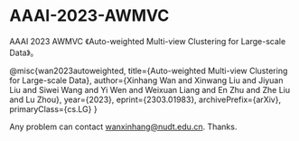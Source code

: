 # AAAI-2023-AWMVC
AAAI 2023 AWMVC
《Auto-weighted Multi-view Clustering for Large-scale Data》。

@misc{wan2023autoweighted,
      title={Auto-weighted Multi-view Clustering for Large-scale Data}, 
      author={Xinhang Wan and Xinwang Liu and Jiyuan Liu and Siwei Wang and Yi Wen and Weixuan Liang and En Zhu and Zhe Liu and Lu Zhou},
      year={2023},
      eprint={2303.01983},
      archivePrefix={arXiv},
      primaryClass={cs.LG}
}


Any problem can contact wanxinhang@nudt.edu.cn. Thanks.
